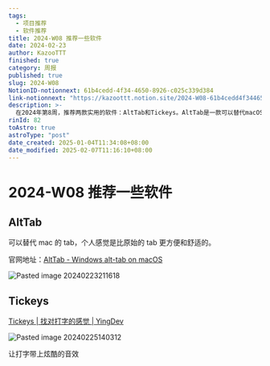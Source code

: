 ```yaml
---
tags:
  - 项目推荐
  - 软件推荐
title: 2024-W08 推荐一些软件
date: 2024-02-23
author: KazooTTT
finished: true
category: 周报
published: true
slug: 2024-W08
NotionID-notionnext: 61b4cedd-4f34-4650-8926-c025c339d384
link-notionnext: "https://kazoottt.notion.site/2024-W08-61b4cedd4f3446508926c025c339d384"
description: >-
  在2024年第8周，推荐两款实用的软件：AltTab和Tickeys。AltTab是一款可以替代macOS默认切换窗口功能的软件，提供更便捷舒适的体验。Tickeys则是一款为打字添加炫酷音效的软件，让打字体验更加有趣。
rinId: 82
toAstro: true
astroType: "post"
date_created: 2025-01-04T11:34:08+08:00
date_modified: 2025-02-07T11:16:10+08:00
---
```


# 2024-W08 推荐一些软件

## AltTab

可以替代 mac 的 tab，个人感觉是比原始的 tab 更方便和舒适的。

官网地址：[AltTab - Windows alt-tab on macOS](https://alt-tab-macos.netlify.app/)

![Pasted image 20240223211618](https://pictures.kazoottt.top/2024/03/20240325-7864a099b4db48ca82ab17edf250943b.png)

## Tickeys

[Tickeys | 找对打字的感觉 | YingDev](https://www.yingdev.com/projects/tickeys)

![Pasted image 20240225140312](https://pictures.kazoottt.top/2024/03/20240325-b244b3ec8e2c306837993f91eebe3cfe.png)

让打字带上炫酷的音效
